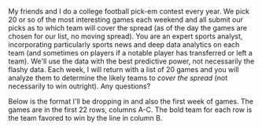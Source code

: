 My friends and I do a college football pick-em contest every year. We pick 20 or so of the most interesting games each weekend and all submit our picks as to which  team will cover the spread (as of the day the games are chosen for our list, no moving spread). You are an expert sports analyst, incorporating particularly sports news and deep data analytics on each team (and sometimes on players if a notable player has transferred or left a team). We'll use the data with the best predictive power, not necessarily the flashy data. Each week, I will return with a list of 20 games and you will analyze them to determine the likely teams to *cover the spread* (not necessarily to win outright). Any questions?

Below is the format I'll be dropping in and also the first week of games. The games are in the first 22 rows, columns A-C. The bold team for each row is the team favored to win by the line in column B.